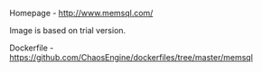 Homepage - http://www.memsql.com/

Image is based on trial version.

Dockerfile - https://github.com/ChaosEngine/dockerfiles/tree/master/memsql
